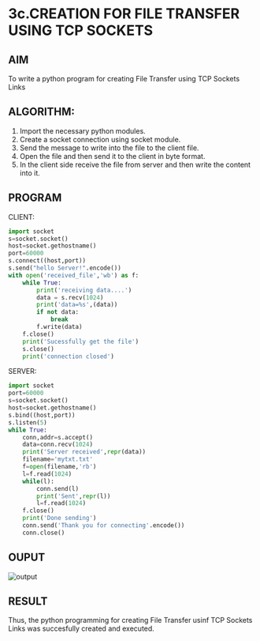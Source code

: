 # 3c.CREATION FOR FILE TRANSFER USING TCP SOCKETS
## AIM
To write a python program for creating File Transfer using TCP Sockets Links
## ALGORITHM:
1. Import the necessary python modules.
2. Create a socket connection using socket module.
3. Send the message to write into the file to the client file.
4. Open the file and then send it to the client in byte format.
5. In the client side receive the file from server and then write the content into it.
## PROGRAM
CLIENT:
```python
import socket
s=socket.socket()
host=socket.gethostname()
port=60000
s.connect((host,port))
s.send("hello Server!".encode())
with open('received_file','wb') as f:
    while True:
        print('receiving data....')
        data = s.recv(1024)
        print('data=%s',(data))
        if not data:
            break
        f.write(data)
    f.close()
    print('Sucessfully get the file')
    s.close()
    print('connection closed')

```
SERVER:
```python
import socket
port=60000
s=socket.socket()
host=socket.gethostname()
s.bind((host,port))
s.listen(5)
while True:
    conn,addr=s.accept()
    data=conn.recv(1024)
    print('Server received',repr(data))
    filename='mytxt.txt'
    f=open(filename,'rb')
    l=f.read(1024)
    while(l):
        conn.send(l)
        print('Sent',repr(l))
        l=f.read(1024)
    f.close()
    print('Done sending')
    conn.send('Thank you for connecting'.encode())
    conn.close()

```
## OUPUT
![output](https://github.com/user-attachments/assets/c044703a-f9e0-47e1-b383-ed0967321a7c)
## RESULT
Thus, the python programming for creating File Transfer usinf TCP Sockets Links was succesfully created and executed.
